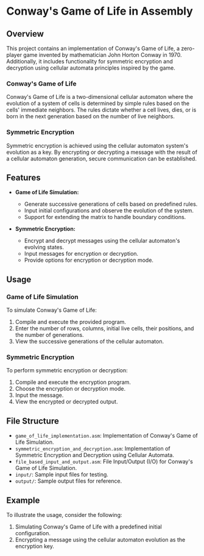 # Conway's Game of Life in Assembly

## Overview

This project contains an implementation of Conway's Game of Life, a zero-player game invented by mathematician John Horton Conway in 1970. Additionally, it includes functionality for symmetric encryption and decryption using cellular automata principles inspired by the game.

### Conway's Game of Life

Conway's Game of Life is a two-dimensional cellular automaton where the evolution of a system of cells is determined by simple rules based on the cells' immediate neighbors. The rules dictate whether a cell lives, dies, or is born in the next generation based on the number of live neighbors.

### Symmetric Encryption

Symmetric encryption is achieved using the cellular automaton system's evolution as a key. By encrypting or decrypting a message with the result of a cellular automaton generation, secure communication can be established.

## Features

- **Game of Life Simulation:**
  - Generate successive generations of cells based on predefined rules.
  - Input initial configurations and observe the evolution of the system.
  - Support for extending the matrix to handle boundary conditions.

- **Symmetric Encryption:**
  - Encrypt and decrypt messages using the cellular automaton's evolving states.
  - Input messages for encryption or decryption.
  - Provide options for encryption or decryption mode.

## Usage

### Game of Life Simulation

To simulate Conway's Game of Life:

1. Compile and execute the provided program.
2. Enter the number of rows, columns, initial live cells, their positions, and the number of generations.
3. View the successive generations of the cellular automaton.

### Symmetric Encryption

To perform symmetric encryption or decryption:

1. Compile and execute the encryption program.
2. Choose the encryption or decryption mode.
3. Input the message.
4. View the encrypted or decrypted output.

## File Structure

- `game_of_life_implementation.asm`: Implementation of Conway's Game of Life Simulation.
- `symmetric_encryption_and_decryption.asm`: Implementation of Symmetric Encryption and Decryption using Cellular Automata.
- `file_based_input_and_output.asm`: File Input/Output (I/O) for Conway's Game of Life Simulation.
- `input/`: Sample input files for testing.
- `output/`: Sample output files for reference.

## Example

To illustrate the usage, consider the following:

1. Simulating Conway's Game of Life with a predefined initial configuration.
2. Encrypting a message using the cellular automaton evolution as the encryption key.
